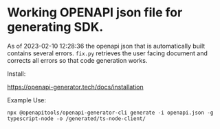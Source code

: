 Working OPENAPI json file for generating SDK.
============================================

As of 2023-02-10 12:28:36 the openapi json that is automatically built contains several errors.
`fix.py` retrieves the user facing document and corrects all errors so that code
generation works.


Install:

https://openapi-generator.tech/docs/installation

Example Use:

`npx @openapitools/openapi-generator-cli generate -i openapi.json -g typescript-node -o /generated/ts-node-client/`



